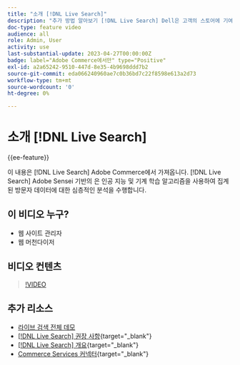 ```yaml
---
title: "소개 [!DNL Live Search]"
description: "추가 방법 알아보기 [!DNL Live Search] Dell은 고객의 스토어에 기여하고 연관성이 있으며 개인화된 쇼핑 경험을 제공합니다."
doc-type: feature video
audience: all
role: Admin, User
activity: use
last-substantial-update: 2023-04-27T00:00:00Z
badge: label="Adobe Commerce에서만" type="Positive"
exl-id: a2a65242-9510-447d-8e35-4b9698ddd7b2
source-git-commit: eda066240960ae7c0b36bd7c22f8598e613a2d73
workflow-type: tm+mt
source-wordcount: '0'
ht-degree: 0%

---
```


# 소개 [!DNL Live Search]

{{ee-feature}}

이 내용은 [!DNL Live Search] Adobe Commerce에서 가져옵니다. [!DNL Live Search] Adobe Sensei 기반의 은 인공 지능 및 기계 학습 알고리즘을 사용하여 집계된 방문자 데이터에 대한 심층적인 분석을 수행합니다.

## 이 비디오 누구?

- 웹 사이트 관리자
- 웹 머천다이저

## 비디오 컨텐츠

>[!VIDEO](https://video.tv.adobe.com/v/3418797?learn=on)


## 추가 리소스

- [라이브 검색 전체 데모](./live-search-full-demonstration.md)
- [[!DNL Live Search] 권장 사항](https://experienceleague.adobe.com/docs/commerce-learn/tutorials/marketing/live-search-recommendations.html){target="_blank"}
- [[!DNL Live Search] 개요](https://experienceleague.adobe.com/docs/commerce-merchant-services/live-search/overview.html){target="_blank"}
- [Commerce Services 커넥터](https://experienceleague.adobe.com/docs/commerce-merchant-services/user-guides/integration-services/saas.html){target="_blank"}
